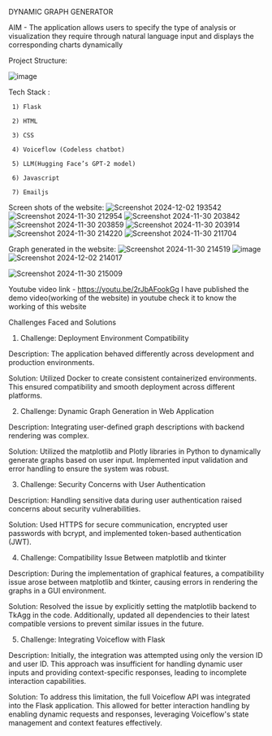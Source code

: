 DYNAMIC GRAPH GENERATOR

AIM - The application allows users to specify the type of analysis or visualization they require through natural language input and displays the corresponding charts dynamically

Project Structure:

![image](https://github.com/user-attachments/assets/5ea227ff-3d1a-42f0-b24e-c88b3c38652f)


Tech Stack :

     1) Flask
     
     2) HTML
     
     3) CSS
     
     4) Voiceflow (Codeless chatbot)
     
     5) LLM(Hugging Face’s GPT-2 model)

     6) Javascript

     7) Emailjs
Screen shots of the website:
![Screenshot 2024-12-02 193542](https://github.com/user-attachments/assets/cb2d8810-ecbf-4d77-bc72-0f45abb87ace)
![Screenshot 2024-11-30 212954](https://github.com/user-attachments/assets/d990d50b-8c61-4f87-823b-7402c9bec850)
![Screenshot 2024-11-30 203842](https://github.com/user-attachments/assets/50b6ec97-ffde-4f91-9499-6f43bb2f329b)
![Screenshot 2024-11-30 203859](https://github.com/user-attachments/assets/66c6c095-b27a-4c86-906d-2a65f815ed7d)
![Screenshot 2024-11-30 203914](https://github.com/user-attachments/assets/8d83538c-baf8-4a66-b407-a4f3a7ec2f12)
![Screenshot 2024-11-30 214220](https://github.com/user-attachments/assets/84613ffb-0f04-4d05-a23e-a99b993bdc1e)
![Screenshot 2024-11-30 211704](https://github.com/user-attachments/assets/6d20102d-4ab9-43c6-a941-5c92e45d2eaa)



Graph generated in the website:
![Screenshot 2024-11-30 214519](https://github.com/user-attachments/assets/7f6a032f-ff2e-4220-8b48-f0ef38f0a3c7)
![image](https://github.com/user-attachments/assets/d618f481-c75c-40ce-82f5-2746ba2387aa)
![Screenshot 2024-12-02 214017](https://github.com/user-attachments/assets/a48e5e2e-ef40-46f7-9d98-a41abb8b1f5c)


![Screenshot 2024-11-30 215009](https://github.com/user-attachments/assets/78166866-59d1-4380-958d-189b7460f616)


Youtube video link - https://youtu.be/2rJbAFookGg
I have published the demo video(working of the website) in youtube check it to know the working of this website


Challenges Faced and Solutions
1) Challenge: Deployment Environment Compatibility
   
Description: The application behaved differently across development and production environments.

Solution: Utilized Docker to create consistent containerized environments. This ensured compatibility and smooth deployment across different platforms.


2) Challenge: Dynamic Graph Generation in Web Application
   
Description: Integrating user-defined graph descriptions with backend rendering was complex.

Solution: Utilized the matplotlib and Plotly libraries in Python to dynamically generate graphs based on user input. Implemented input validation and error handling to ensure the system was robust.


3) Challenge: Security Concerns with User Authentication
   
Description: Handling sensitive data during user authentication raised concerns about security vulnerabilities.

Solution: Used HTTPS for secure communication, encrypted user passwords with bcrypt, and implemented token-based authentication (JWT).


4) Challenge: Compatibility Issue Between matplotlib and tkinter
   
Description: During the implementation of graphical features, a compatibility issue arose between matplotlib and tkinter, causing errors in rendering the graphs in a GUI environment.

Solution: Resolved the issue by explicitly setting the matplotlib backend to TkAgg in the code. Additionally, updated all dependencies to their latest compatible versions to prevent similar issues in the future.


5) Challenge: Integrating Voiceflow with Flask
   
Description: Initially, the integration was attempted using only the version ID and user ID. This approach was insufficient for handling dynamic user inputs and providing context-specific responses, leading to incomplete interaction capabilities.

Solution: To address this limitation, the full Voiceflow API was integrated into the Flask application. This allowed for better interaction handling by enabling dynamic requests and responses, leveraging Voiceflow's state management and context features effectively.
